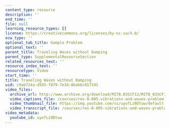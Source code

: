 ```yaml
---
content_type: resource
description: ''
end_time: ''
file: null
learning_resource_types: []
license: https://creativecommons.org/licenses/by-nc-sa/4.0/
ocw_type: ''
optional_tab_title: Sample Problem
optional_text: ''
parent_title: Traveling Waves without Damping
parent_type: SupplementalResourceSection
related_resources_text: ''
resource_index_text: ''
resourcetype: Video
start_time: ''
title: Traveling Waves without Damping
uid: c9ab724a-d5b5-f879-7e3d-8bab6c657191
video_files:
  archive_url: http://www.archive.org/download/MIT8.03SCF12/MIT8_03SCF12_ses05_300k.mp4
  video_captions_file: /courses/res-8-005-vibrations-and-waves-problem-solving-fall-2012/1e347ea6833c58eb8b04c3f0eea8ffb8_uyofLz9Dtuw.vtt
  video_thumbnail_file: https://img.youtube.com/vi/uyofLz9Dtuw/default.jpg
  video_transcript_file: /courses/res-8-005-vibrations-and-waves-problem-solving-fall-2012/54098fd57c22bf0a62940439e4f61443_uyofLz9Dtuw.pdf
video_metadata:
  youtube_id: uyofLz9Dtuw
---
```

